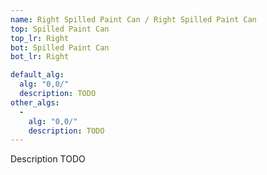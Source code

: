 ```yaml
---
name: Right Spilled Paint Can / Right Spilled Paint Can
top: Spilled Paint Can
top_lr: Right
bot: Spilled Paint Can
bot_lr: Right

default_alg:
  alg: "0,0/"
  description: TODO
other_algs:
  -
    alg: "0,0/"
    description: TODO
---
```


Description TODO


